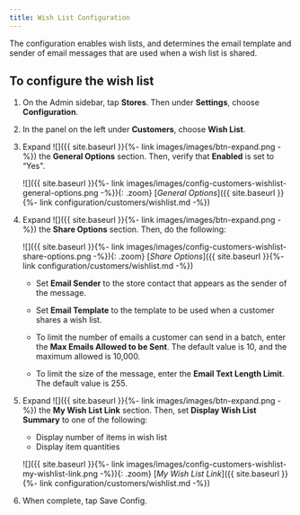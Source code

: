 ```yaml
---
title: Wish List Configuration
---
```


The configuration enables wish lists, and determines the email template and sender of email messages that are used when a wish list is shared.

## To configure the wish list

1. On the Admin sidebar, tap **Stores**. Then under **Settings**, choose **Configuration**.

1. In the panel on the left under **Customers**, choose **Wish List**.

1. Expand ![]({{ site.baseurl }}{%- link images/images/btn-expand.png -%}) the **General Options** section. Then, verify that **Enabled** is set to “Yes".

    ![]({{ site.baseurl }}{%- link images/images/config-customers-wishlist-general-options.png -%}){: .zoom}
    [*General Options*]({{ site.baseurl }}{%- link configuration/customers/wishlist.md -%})

1. Expand ![]({{ site.baseurl }}{%- link images/images/btn-expand.png -%}) the **Share Options** section. Then, do the following:

    ![]({{ site.baseurl }}{%- link images/images/config-customers-wishlist-share-options.png -%}){: .zoom}
    [*Share Options*]({{ site.baseurl }}{%- link configuration/customers/wishlist.md -%})

   * Set **Email Sender** to the store contact that appears as the sender of the message.

   * Set **Email Template** to the template to be used when a customer shares a wish list.

   * To limit the number of emails a customer can send in a batch, enter the **Max Emails Allowed to be Sent**. The default value is 10, and the maximum allowed is 10,000.

   * To limit the size of the message, enter the **Email Text Length Limit**. The default value is 255.

1. Expand ![]({{ site.baseurl }}{%- link images/images/btn-expand.png -%}) the **My Wish List Link** section. Then, set **Display Wish List Summary** to one of the following:

   * Display number of items in wish list
   * Display item quantities

    ![]({{ site.baseurl }}{%- link images/images/config-customers-wishlist-my-wishlist-link.png -%}){: .zoom}
    [*My Wish List Link*]({{ site.baseurl }}{%- link configuration/customers/wishlist.md -%})

1. When complete, tap <span class="btn">Save Config</span>.

